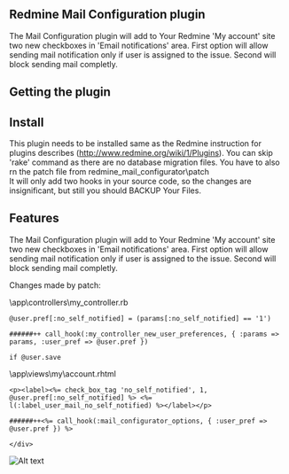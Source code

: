## Redmine Mail Configuration plugin

The Mail Configuration plugin will add to Your Redmine 'My account' site two new checkboxes in 'Email notifications' area. 
First option will allow sending mail notification only if user is assigned to the issue. Second will block sending mail completly.

## Getting the plugin

## Install

This plugin needs to be installed same as the Redmine instruction for plugins describes (http://www.redmine.org/wiki/1/Plugins).
You can skip 'rake' command as there are no database migration files.
You have to also rn the patch file from redmine_mail_configurator\patch\
It will only add two hooks in your source code, so the changes are insignificant, but still you should BACKUP Your Files.

## Features

The Mail Configuration plugin will add to Your Redmine 'My account' site two new checkboxes in 'Email notifications' area. 
First option will allow sending mail notification only if user is assigned to the issue. Second will block sending mail completly.

Changes made by patch:

<redmine root>\app\controllers\my_controller.rb

	@user.pref[:no_self_notified] = (params[:no_self_notified] == '1')

	######++ call_hook(:my_controller_new_user_preferences, { :params => params, :user_pref => @user.pref })

	if @user.save


<redmine root>\app\views\my\account.rhtml

	<p><label><%= check_box_tag 'no_self_notified', 1, @user.pref[:no_self_notified] %> <%= l(:label_user_mail_no_self_notified) %></label></p>

	######++<%= call_hook(:mail_configurator_options, { :user_pref => @user.pref }) %>

	</div>


![Alt text](/path/to/img.jpg)